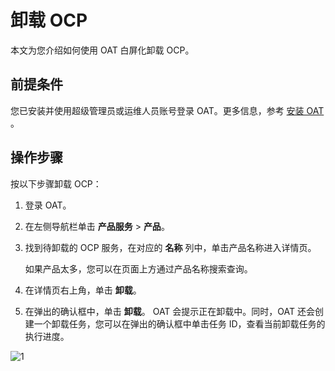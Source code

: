 # 卸载 OCP

本文为您介绍如何使用 OAT 白屏化卸载 OCP。

## 前提条件

您已安装并使用超级管理员或运维人员账号登录 OAT。更多信息，参考 [安装 OAT](../200.prepare-the-deployment-environment/100.install-oat.md) 。

## 操作步骤

按以下步骤卸载 OCP：

1. 登录 OAT。

2. 在左侧导航栏单击 **产品服务** > **产品**。

3. 找到待卸载的 OCP 服务，在对应的 **名称** 列中，单击产品名称进入详情页。

   如果产品太多，您可以在页面上方通过产品名称搜索查询。

4. 在详情页右上角，单击 **卸载**。

5. 在弹出的确认框中，单击 **卸载**。 OAT 会提示正在卸载中。同时，OAT 还会创建一个卸载任务，您可以在弹出的确认框中单击任务 ID，查看当前卸载任务的执行进度。

![1](https://obbusiness-private.oss-cn-shanghai.aliyuncs.com/doc/img/ocp/420/%E5%8D%B8%E8%BD%BD%20OCP.png)
